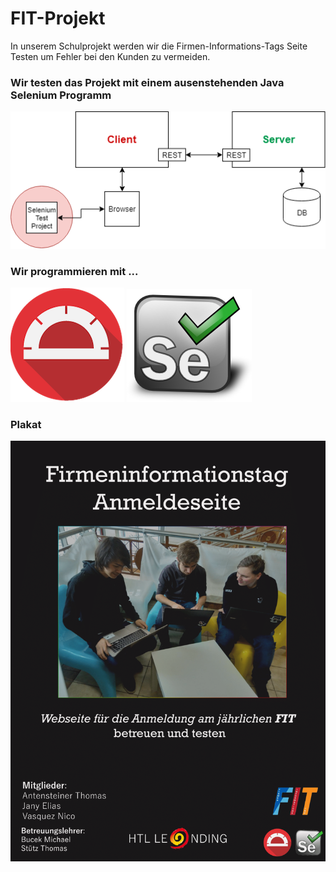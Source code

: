 # FIT-Projekt

In unserem Schulprojekt werden wir die Firmen-Informations-Tags Seite Testen um Fehler bei den Kunden zu vermeiden.


### Wir testen das Projekt mit einem ausenstehenden Java Selenium Programm

<img src="Images/FitWebsite_Simple.png" />

### Wir programmieren mit ...
<img src="Images/protractor.png" /> <img src="Images/Selenium-Logo.png" />

### Plakat

<img src="Images/Plakat.png" />
